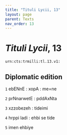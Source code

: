 ```yaml
---
title: "Tituli Lycii, 13"
layout: page
parent: Texts
nav_order: 13
---
```




# *Tituli Lycii*, 13




`urn:cts:trmilli:tl.13.v1:`

## Diplomatic edition
`1` ebENnE : xopA : me=ne

`2` prNnarwetE : pddAxNta

`3` xzzobezeh : tideimi

`4` hrppi ladi : ehbi se tide

`5` imen ehbiye